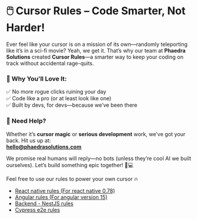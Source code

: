 # 🖱️ Cursor Rules – Code Smarter, Not Harder!  

Ever feel like your cursor is on a mission of its own—randomly teleporting like it’s in a sci-fi movie? Yeah, we get it. That’s why our team at **Phaedra Solutions** created **Cursor Rules**—a smarter way to keep your coding on track without accidental rage-quits.  

### 🚀 Why You’ll Love It:  
✅ No more rogue clicks ruining your day  
✅ Code like a pro (or at least look like one)  
✅ Built by devs, for devs—because we’ve been there  

### 🤝 Need Help?  
Whether it’s **cursor magic** or **serious development** work, we’ve got your back. Hit us up at:  
**[hello@phaedrasolutions.com](mailto:hello@phaedrasolutions.com)** 

We promise real humans will reply—no bots (unless they’re cool AI we built ourselves). Let’s build something epic together! 🚀💻  

Feel free to use our rules to power your own cursor 🔥
- [React native rules (For react native 0.78)](./react-native-rules.md)
- [Angular rules (For angular version 15)](./angular-rules.md)
- [Backend - NestJS rules](./nestjs-rules.md)
- [Cypress e2e rules](./cypress-testing-rules.md)
